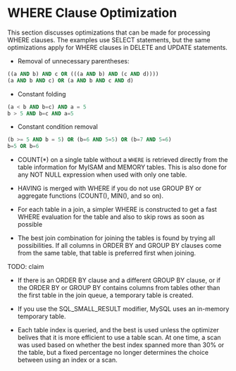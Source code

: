 # WHERE Clause Optimization

This section discusses optimizations that can be made for processing WHERE clauses. The examples use SELECT statements, but the same optimizations apply for WHERE clauses in DELETE and UPDATE statements.

- Removal of unnecessary parentheses:

```sql
((a AND b) AND c OR (((a AND b) AND (c AND d))))
(a AND b AND c) OR (a AND b AND c AND d)
```

- Constant folding

```sql
(a < b AND b=c) AND a = 5
b > 5 AND b=c AND a=5
```

- Constant condition removal 

```sql
(b >= 5 AND b = 5) OR (b=6 AND 5=5) OR (b=7 AND 5=6)
b=5 OR b=6
```

- COUNT(*) on a single table without a `WHERE` is retrieved directly from the table information for MyISAM and MEMORY tables. This is also done for any NOT NULL expression when used with only one table.

- HAVING is merged with WHERE if you do not use GROUP BY or aggregate functions (COUNT(), MIN(), and so on).

- For each table in a join, a simpler WHERE is constructed to get a fast WHERE evaluation for the table and also to skip rows as soon as possible

- The best join combination for joining the tables is found by trying all possibilities. If all columns in ORDER BY and GROUP BY clauses come from the same table, that table is preferred first when joining.

TODO: claim
- If there is an ORDER BY clause and a different GROUP BY clause, or if the ORDER BY or GROUP BY contains columns from tables other than the first table in the join queue, a temporary table is created.

- If you use the SQL_SMALL_RESULT modifier, MySQL uses an in-memory temporary table.

- Each table index is queried, and the best is used unless the optimizer belives that it is more efficient to use a table scan. At one time, a scan was used based on whether the best index spanned more than 30% or the table, but a fixed percentage no longer determines the choice between using an index or a scan.

